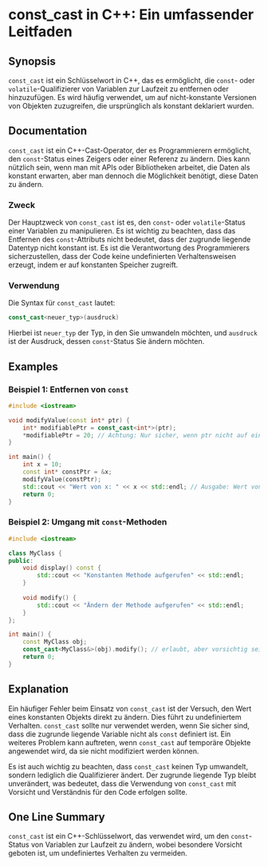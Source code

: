 <!--
Meta Description: # const_cast in C++: Ein umfassender Leitfaden ## Synopsis `const_cast` ist ein Schlüsselwort in C++, das es ermöglicht, die `const`- oder `volatile`-...
Meta Keywords: const_cast, ist, const, die, von
-->

# const_cast in C++: Ein umfassender Leitfaden

## Synopsis
`const_cast` ist ein Schlüsselwort in C++, das es ermöglicht, die `const`- oder `volatile`-Qualifizierer von Variablen zur Laufzeit zu entfernen oder hinzuzufügen. Es wird häufig verwendet, um auf nicht-konstante Versionen von Objekten zuzugreifen, die ursprünglich als konstant deklariert wurden.

## Documentation
`const_cast` ist ein C++-Cast-Operator, der es Programmierern ermöglicht, den `const`-Status eines Zeigers oder einer Referenz zu ändern. Dies kann nützlich sein, wenn man mit APIs oder Bibliotheken arbeitet, die Daten als konstant erwarten, aber man dennoch die Möglichkeit benötigt, diese Daten zu ändern.

### Zweck
Der Hauptzweck von `const_cast` ist es, den `const`- oder `volatile`-Status einer Variablen zu manipulieren. Es ist wichtig zu beachten, dass das Entfernen des `const`-Attributs nicht bedeutet, dass der zugrunde liegende Datentyp nicht konstant ist. Es ist die Verantwortung des Programmierers sicherzustellen, dass der Code keine undefinierten Verhaltensweisen erzeugt, indem er auf konstanten Speicher zugreift.

### Verwendung
Die Syntax für `const_cast` lautet:
```cpp
const_cast<neuer_typ>(ausdruck)
```
Hierbei ist `neuer_typ` der Typ, in den Sie umwandeln möchten, und `ausdruck` ist der Ausdruck, dessen `const`-Status Sie ändern möchten.

## Examples
### Beispiel 1: Entfernen von `const`
```cpp
#include <iostream>

void modifyValue(const int* ptr) {
    int* modifiablePtr = const_cast<int*>(ptr);
    *modifiablePtr = 20; // Achtung: Nur sicher, wenn ptr nicht auf eine konstante Variable zeigt
}

int main() {
    int x = 10;
    const int* constPtr = &x;
    modifyValue(constPtr);
    std::cout << "Wert von x: " << x << std::endl; // Ausgabe: Wert von x: 20
    return 0;
}
```

### Beispiel 2: Umgang mit `const`-Methoden
```cpp
#include <iostream>

class MyClass {
public:
    void display() const {
        std::cout << "Konstanten Methode aufgerufen" << std::endl;
    }
    
    void modify() {
        std::cout << "Ändern der Methode aufgerufen" << std::endl;
    }
};

int main() {
    const MyClass obj;
    const_cast<MyClass&>(obj).modify(); // erlaubt, aber vorsichtig sein
    return 0;
}
```

## Explanation
Ein häufiger Fehler beim Einsatz von `const_cast` ist der Versuch, den Wert eines konstanten Objekts direkt zu ändern. Dies führt zu undefiniertem Verhalten. `const_cast` sollte nur verwendet werden, wenn Sie sicher sind, dass die zugrunde liegende Variable nicht als `const` definiert ist. Ein weiteres Problem kann auftreten, wenn `const_cast` auf temporäre Objekte angewendet wird, da sie nicht modifiziert werden können.

Es ist auch wichtig zu beachten, dass `const_cast` keinen Typ umwandelt, sondern lediglich die Qualifizierer ändert. Der zugrunde liegende Typ bleibt unverändert, was bedeutet, dass die Verwendung von `const_cast` mit Vorsicht und Verständnis für den Code erfolgen sollte.

## One Line Summary
`const_cast` ist ein C++-Schlüsselwort, das verwendet wird, um den `const`-Status von Variablen zur Laufzeit zu ändern, wobei besondere Vorsicht geboten ist, um undefiniertes Verhalten zu vermeiden.